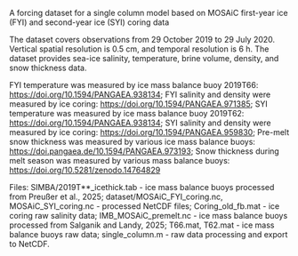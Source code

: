 A forcing dataset for a single column model based on MOSAiC first-year ice (FYI) and second-year ice (SYI) coring data

The dataset covers observations from 29 October 2019 to 29 July 2020.
Vertical spatial resolution is 0.5 cm, and temporal resolution is 6 h.
The dataset provides sea-ice salinity, temperature, brine volume, density, and snow thickness data.

FYI temperature was measured by ice mass balance buoy 2019T66: https://doi.org/10.1594/PANGAEA.938134;
FYI salinity and density were measured by ice coring: https://doi.org/10.1594/PANGAEA.971385;
SYI temperature was measured by ice mass balance buoy 2019T62: https://doi.org/10.1594/PANGAEA.938134;
SYI salinity and density were measured by ice coring: https://doi.org/10.1594/PANGAEA.959830;
Pre-melt snow thickness was measured by various ice mass balance buoys: https://doi.pangaea.de/10.1594/PANGAEA.973193;
Snow thickness during melt season was measured by various mass balance buoys: https://doi.org/10.5281/zenodo.14764829

Files:
SIMBA/2019T**_icethick.tab - ice mass balance buoys processed from Preußer et al., 2025;
dataset/MOSAiC_FYI_coring.nc, MOSAiC_SYI_coring.nc - processed NetCDF files;
Coring_old_fb.mat - ice coring raw salinity data;
IMB_MOSAiC_premelt.nc - ice mass balance buoys processed from Salganik and Landy, 2025;
T66.mat, T62.mat - ice mass balance buoys raw data;
single_column.m - raw data processing and export to NetCDF.
